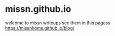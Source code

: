 # missn.github.io
welcome to missn writeups see them in this pagess
https://missnhome.github.io/blog/
